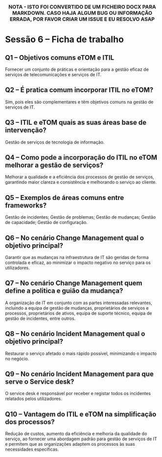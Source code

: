 <div align="center">
<h3>

**NOTA - ISTO FOI CONVERTIDO DE UM FICHEIRO DOCX PARA MARKDOWN. CASO HAJA ALGUM BUG OU INFORMAÇÃO ERRADA, POR FAVOR CRIAR UM ISSUE E EU RESOLVO ASAP**

</h>
</div>

# Sessão 6 – Ficha de trabalho

## Q1 – Objetivos comuns eTOM e ITIL

Fornecer um conjunto de práticas e orientação para a gestão eficaz de
serviços de telecomunicações e serviços de IT.

## Q2 – É pratica comum incorporar ITIL no eTOM?

Sim, pois eles são complementares e têm objetivos comuns na gestão de
serviços de IT.

## Q3 – ITIL e eTOM quais as suas áreas base de intervenção?

Gestão de serviços de tecnologia de informação.

## Q4 – Como pode a incorporação do ITIL no eTOM melhorar a gestão de serviços?

Melhorar a qualidade e a eficiência dos processos de gestão de serviços,
garantindo maior clareza e consistência e melhorando o serviço ao
cliente.

## Q5 – Exemplos de áreas comuns entre frameworks?

Gestão de incidentes; Gestão de problemas; Gestão de mudanças; Gestão de
capacidade; Gestão de configuração.

## Q6 – No cenário Change Management qual o objetivo principal?

Garantir que as mudanças na infraestrutura de IT são geridas de forma
controlada e eficaz, ao minimizar o impacto negativo no serviço para os
utilizadores.

## Q7 – No cenário Change Management quem define a politica e guião da mudança?

A organização de IT em conjunto com as partes interessadas relevantes,
incluindo a equipa de gestão de mudanças, proprietários de serviços e
processos, proprietários de ativos, equipa de suporte técnico, equipa de
gestão de incidentes, entre outros.

## Q8 – No cenário Incident Management qual o objetivo principal?

Restaurar o serviço afetado o mais rápido possível, minimizando o
impacto no negócio.

## Q9 – No cenário Incident Management para que serve o Service desk?

O service desk é responsável por receber e registar todos os incidentes
relatados pelos utilizadores.

## Q10 – Vantagem do ITIL e eTOM na simplificação dos processos?

Redução de custos, aumento da eficiência e melhoria da qualidade do
serviço, ao fornecer uma abordagem padrão para gestão de serviços de IT
e permitem que as organizações adaptem os processos às suas necessidades
específicas.